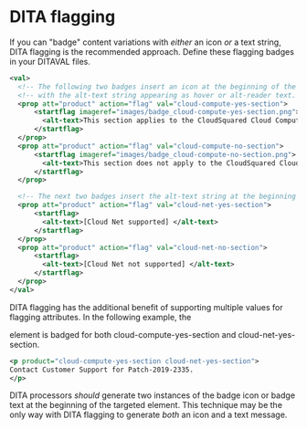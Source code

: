 # DITA flagging

If you can "badge" content variations with *either* an icon *or* a text string, DITA flagging is the recommended approach. Define these flagging badges in your DITAVAL files. 

```xml
<val>
  <!-- The following two badges insert an icon at the beginning of the flagged content -->
  <!-- with the alt-text string appearing as hover or alt-reader text. -->    
  <prop att="product" action="flag" val="cloud-compute-yes-section">
      <startflag imageref="images/badge_cloud-compute-yes-section.png">
        <alt-text>This section applies to the CloudSquared Cloud Compute product.</alt-text>
      </startflag>
  </prop>
  <prop att="product" action="flag" val="cloud-compute-no-section">
      <startflag imageref="images/badge_cloud-compute-no-section.png">
        <alt-text>This section does not apply to the CloudSquared Cloud Compute product.</alt-text>
      </startflag>
  </prop>

  <!-- The next two badges insert the alt-text string at the beginning of the flagged content. -->
  <prop att="product" action="flag" val="cloud-net-yes-section">
      <startflag>
        <alt-text>[Cloud Net supported] </alt-text>
      </startflag>
  </prop>
  <prop att="product" action="flag" val="cloud-net-no-section">
      <startflag>
        <alt-text>[Cloud Net not supported] </alt-text>
      </startflag>
  </prop>
</val>

```

DITA flagging has the additional benefit of supporting multiple values for flagging attributes. In the following example, the <p> element is badged for both cloud-compute-yes-section and cloud-net-yes-section.    

```xml
<p product="cloud-compute-yes-section cloud-net-yes-section">
Contact Customer Support for Patch-2019-2335.
</p>
```
 
DITA processors *should* generate two instances of the badge icon or badge text at the beginning of the targeted element. This technique may be the only way with DITA flagging to generate *both* an icon and a text message.     